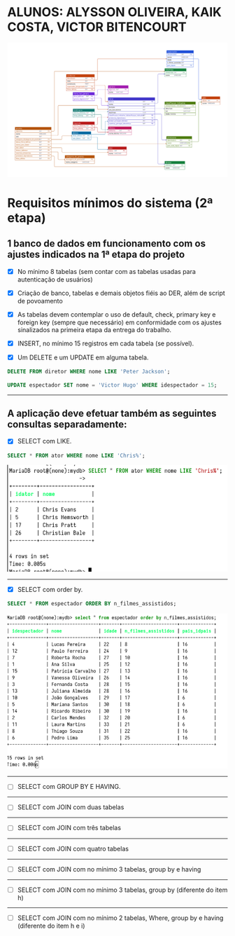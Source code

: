 # ALUNOS: ALYSSON OLIVEIRA, KAIK COSTA, VICTOR BITENCOURT

![](bdSQL.svg)

# Requisitos mínimos do sistema (2ª etapa) 

## 1 banco de dados em funcionamento com os ajustes indicados na 1ª etapa do projeto 

- [X] No mínimo 8 tabelas (sem contar com as tabelas usadas para autenticação de usuários) 

- [X] Criação de banco, tabelas e demais objetos fiéis ao DER, além de script de povoamento 
    
- [X] As tabelas devem contemplar o uso de default, check, primary key e foreign key (sempre que necessário) em conformidade com os ajustes sinalizados na primeira etapa da entrega do trabalho. 

- [X] INSERT, no mínimo 15 registros em cada tabela (se possível). 

- [X] Um DELETE e um UPDATE em alguma tabela. 

```sql
DELETE FROM diretor WHERE nome LIKE 'Peter Jackson';
```

```sql
UPDATE espectador SET nome = 'Victor Hugo' WHERE idespectador = 15;
```

---

## A aplicação deve efetuar também as seguintes consultas separadamente:  

- [X] SELECT com LIKE. 

```sql
SELECT * FROM ator WHERE nome LIKE 'Chris%';
```

![](img/selectlike.png)

---

- [X] SELECT com order by. 

```sql
SELECT * FROM espectador ORDER BY n_filmes_assistidos;
```

![](img/selectorder.png)

---

- [ ] SELECT com GROUP BY E HAVING. 

---

- [ ] SELECT com JOIN com duas tabelas 

---

- [ ] SELECT com JOIN com três tabelas 

---

- [ ] SELECT com JOIN com quatro tabelas 

---

- [ ] SELECT com JOIN com no mínimo 3 tabelas, group by e having 

---

- [ ] SELECT com JOIN com no mínimo 3 tabelas, group by (diferente do item h) 

---

- [ ] SELECT com JOIN com no mínimo 2 tabelas, Where, group by e having (diferente do item h e i) 

